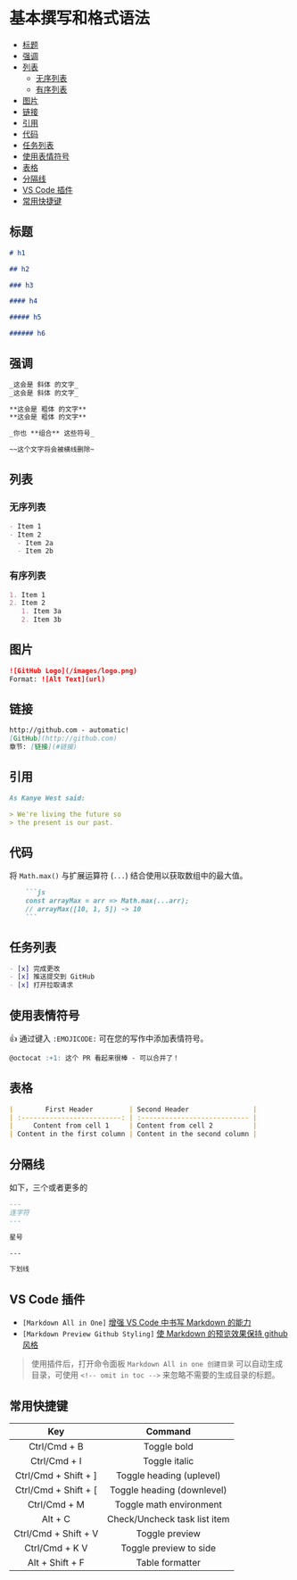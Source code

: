 # 基本撰写和格式语法<!-- omit in toc -->

- [标题](#标题)
- [强调](#强调)
- [列表](#列表)
  - [无序列表](#无序列表)
  - [有序列表](#有序列表)
- [图片](#图片)
- [链接](#链接)
- [引用](#引用)
- [代码](#代码)
- [任务列表](#任务列表)
- [使用表情符号](#使用表情符号)
- [表格](#表格)
- [分隔线](#分隔线)
- [VS Code 插件](#vs-code-插件)
- [常用快捷键](#常用快捷键)

## 标题

```md
# h1

## h2

### h3

#### h4

##### h5

###### h6
```

## 强调

```md
_这会是 斜体 的文字_
_这会是 斜体 的文字_

**这会是 粗体 的文字**
**这会是 粗体 的文字**

_你也 **组合** 这些符号_

~~这个文字将会被横线删除~
```

## 列表

### 无序列表

```md
- Item 1
- Item 2
  - Item 2a
  - Item 2b
```

### 有序列表

```md
1. Item 1
2. Item 2
   1. Item 3a
   2. Item 3b
```

## 图片

```md
![GitHub Logo](/images/logo.png)
Format: ![Alt Text](url)
```

## 链接

```md
http://github.com - automatic!
[GitHub](http://github.com)
章节: [链接](#链接)
```

## 引用

```md
As Kanye West said:

> We're living the future so
> the present is our past.
```

## 代码

将 `Math.max()` 与扩展运算符 (`...`) 结合使用以获取数组中的最大值。

````md
    ```js
    const arrayMax = arr => Math.max(...arr);
    // arrayMax([10, 1, 5]) -> 10
    ```
````

## 任务列表

```md
- [x] 完成更改
- [x] 推送提交到 GitHub
- [x] 打开拉取请求
```

## 使用表情符号

:+1: 通过键入 `:EMOJICODE:` 可在您的写作中添加表情符号。

```md
@octocat :+1: 这个 PR 看起来很棒 - 可以合并了！
```

## 表格

```md
|        First Header         | Second Header                |
| :-------------------------: | :--------------------------- |
|     Content from cell 1     | Content from cell 2          |
| Content in the first column | Content in the second column |
```

## 分隔线

如下，三个或者更多的

```md
---
连字符
---

星号

---

下划线
```

## VS Code 插件

- `[Markdown All in One]` [增强 VS Code 中书写 Markdown 的能力](https://marketplace.visualstudio.com/items?itemName=yzhang.markdown-all-in-one)
- `[Markdown Preview Github Styling]` [使 Markdown 的预览效果保持 github 风格](https://marketplace.visualstudio.com/items?itemName=bierner.github-markdown-preview)

> 使用插件后，打开命令面板 `Markdown All in one 创建目录` 可以自动生成目录，可使用 `<!-- omit in toc -->` 来忽略不需要的生成目录的标题。

## 常用快捷键

|         Key          |           Command            |
| :------------------: | :--------------------------: |
|     Ctrl/Cmd + B     |         Toggle bold          |
|     Ctrl/Cmd + I     |        Toggle italic         |
| Ctrl/Cmd + Shift + ] |   Toggle heading (uplevel)   |
| Ctrl/Cmd + Shift + [ |  Toggle heading (downlevel)  |
|     Ctrl/Cmd + M     |   Toggle math environment    |
|       Alt + C        | Check/Uncheck task list item |
| Ctrl/Cmd + Shift + V |        Toggle preview        |
|    Ctrl/Cmd + K V    |    Toggle preview to side    |
|   Alt + Shift + F    |       Table formatter        |
